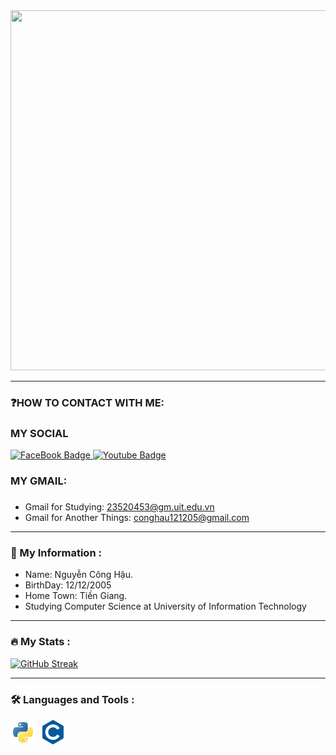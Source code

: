 <div id="header" align="center">
  <img src="https://i.pinimg.com/originals/a0/c1/62/a0c162d942c67b8aa91b82b7459de9ec.jpg" height="576px" width="1000"/>
</div>

---

### ❓HOW TO CONTACT WITH ME:

<h3>MY SOCIAL</h3>
<div id="badges" align="left">
  <a href="https://www.facebook.com/profile.php?id=61550607626694">
    <img src="https://img.shields.io/badge/FaceBook-blue?style=for-the-badge&logo=Facebook&logoColor=white" alt="FaceBook Badge"/>
  </a>
  <a href="https://www.youtube.com/channel/UCETtLgAtmCzcdtfYJXZCCZw">
    <img src="https://img.shields.io/badge/YouTube-red?style=for-the-badge&logo=youtube&logoColor=white" alt="Youtube Badge"/>
  </a>
</div>
<h3>MY GMAIL:</h3>
    
###
- Gmail for Studying: 23520453@gm.uit.edu.vn
- Gmail for Another Things: conghau121205@gmail.com

---
### :rocket: My Information :
  - Name: Nguyễn Công Hậu.
  - BirthDay: 12/12/2005
  - Home Town: Tiền Giang.
  - Studying Computer Science at University of Information Technology 
---

### :fire: My Stats :
[![GitHub Streak](https://github-readme-streak-stats.herokuapp.com?user=TranAnhQuoc23521313&theme=dark)](https://git.io/streak-stats)

---

### :hammer_and_wrench: Languages and Tools :
<div>
  <img src="https://github.com/devicons/devicon/blob/master/icons/python/python-original.svg" title="Python" alt="Python" width="40" height="40"/>&nbsp;
  <img src="https://github.com/devicons/devicon/blob/master/icons/c/c-plain.svg" title="C" alt="C" width="40" height="40"/>&nbsp;
</div>

